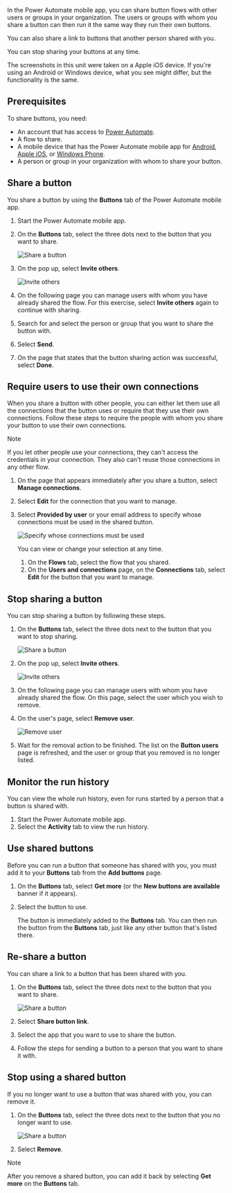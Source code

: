 In the Power Automate mobile app, you can share button flows with other users 
or groups in your organization. The users or groups with whom you share a button 
can then run it the same way they run their own buttons.

You can also share a link to buttons that another person shared with you.

You can stop sharing your buttons at any time.

The screenshots in this unit were taken on a Apple iOS device. If you're using 
an Android or Windows device, what you see might differ, but the functionality 
is the same.

## Prerequisites

To share buttons, you need:

* An account that has access to [Power Automate](https://flow.microsoft.com).
* A flow to share.
* A mobile device that has the Power Automate mobile app for [Android](https://aka.ms/flowmobiledocsandroid), [Apple iOS](https://aka.ms/flowmobiledocsios), or [Windows Phone](https://aka.ms/flowmobilewindows).
* A person or group in your organization with whom to share your button.

## Share a button

You share a button by using the **Buttons** tab of the Power Automate mobile app.

1. Start the Power Automate mobile app.

1. On the **Buttons** tab, select the three dots next to the button that you want to share.

    ![Share a button](../media/share-button-flows-buttons-tab.png)

1. On the pop up, select **Invite others**.

    ![Invite others](../media/share-button-flows-button-users.png)

1. On the following page you can manage users with whom you have already shared the flow. For this exercise, select **Invite others** again to continue with sharing.

1. Search for and select the person or group that you want to share the button with.

1. Select **Send**.

1. On the page that states that the button sharing action was successful, select **Done**.

## Require users to use their own connections

When you share a button with other people, you can either let them use all the connections that the button uses or require that they use their own connections. Follow these steps to require the people with whom you share your button to use their own connections.

> [!NOTE]
> If you let other people use your connections, they can't access the credentials in your connection. They also can't reuse those connections in any other flow.

1. On the page that appears immediately after you share a button, select **Manage connections**.

1. Select **Edit** for the connection that you want to manage.

1. Select **Provided by user** or your email address to specify whose connections must be used in the shared button.

    ![Specify whose connections must be used](../media/share-button-select-connection-provided-by-user.png)

    You can view or change your selection at any time.

    1. On the **Flows** tab, select the flow that you shared.
    1. On the **Users and connections** page, on the **Connections** tab, select **Edit** for the button that you want to manage.

## Stop sharing a button

You can stop sharing a button by following these steps.

1. On the **Buttons** tab, select the three dots next to the button that you want to stop sharing.

    ![Share a button](../media/share-button-flows-buttons-tab.png)

1. On the pop up, select **Invite others**.

    ![Invite others](../media/share-button-flows-button-users.png)

1. On the following page you can manage users with whom you have already shared the flow. On this page, select the user which you wish to remove.

1. On the user's page, select **Remove user**.

    ![Remove user](../media/share-button-flows-remove-user.png)

1. Wait for the removal action to be finished. The list on the **Button users** page is refreshed, and the user or group that you removed is no longer listed.

## Monitor the run history

You can view the whole run history, even for runs started by a person that a button is shared with.

1. Start the Power Automate mobile app.
1. Select the **Activity** tab to view the run history.

## Use shared buttons

Before you can run a button that someone has shared with you, you must add it to your **Buttons** tab from the **Add buttons** page.

1. On the **Buttons** tab, select **Get more** (or the **New buttons are available** banner if it appears).

1. Select the button to use.

    The button is immediately added to the **Buttons** tab. You can then run the button from the **Buttons** tab, just like any other button that's listed there.

## Re-share a button

You can share a link to a button that has been shared with you.

1. On the **Buttons** tab, select the three dots next to the button that you want to share.

    ![Share a button](../media/share-button-flows-buttons-tab.png)

1. Select **Share button link**.

1. Select the app that you want to use to share the button.

1. Follow the steps for sending a button to a person that you want to share it with.

## Stop using a shared button

If you no longer want to use a button that was shared with you, you can remove it.

1. On the **Buttons** tab, select the three dots next to the button that you no longer want to use.

    ![Share a button](../media/share-button-flows-buttons-tab.png)

1. Select **Remove**.

> [!NOTE]
> After you remove a shared button, you can add it back by selecting **Get more** on the **Buttons** tab.
